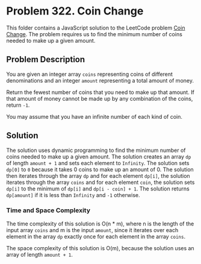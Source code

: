# Problem 322. Coin Change

This folder contains a JavaScript solution to the LeetCode problem [Coin Change](https://leetcode.com/problems/coin-change/). The problem requires us to find the minimum number of coins needed to make up a given amount.

## Problem Description

You are given an integer array `coins` representing coins of different denominations and an integer `amount` representing a total amount of money.

Return the fewest number of coins that you need to make up that amount. If that amount of money cannot be made up by any combination of the coins, return `-1`.

You may assume that you have an infinite number of each kind of coin.

## Solution

The solution uses dynamic programming to find the minimum number of coins needed to make up a given amount. The solution creates an array `dp` of length `amount + 1` and sets each element to `Infinity`. The solution sets `dp[0]` to `0` because it takes 0 coins to make up an amount of 0. The solution then iterates through the array `dp` and for each element `dp[i]`, the solution iterates through the array `coins` and for each element `coin`, the solution sets `dp[i]` to the minimum of `dp[i]` and `dp[i - coin] + 1`. The solution returns `dp[amount]` if it is less than `Infinity` and `-1` otherwise.

### Time and Space Complexity

The time complexity of this solution is O(n * m), where n is the length of the input array `coins` and m is the input `amount`, since it iterates over each element in the array `dp` exactly once for each element in the array `coins`.

The space complexity of this solution is O(m), because the solution uses an array of length `amount + 1`.
